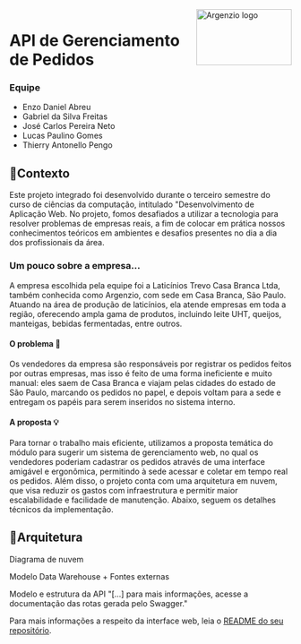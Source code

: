 <img width="170" height="100" align="right" style="float: right;" alt="Argenzio logo" src="https://www.argenzio.com.br/img/Logo_Argenzio.png">

# API de Gerenciamento de Pedidos
### Equipe
- Enzo Daniel Abreu
- Gabriel da Silva Freitas
- José Carlos Pereira Neto
- Lucas Paulino Gomes
- Thierry Antonello Pengo

## 💭Contexto
Este projeto integrado foi desenvolvido durante o terceiro semestre do curso de
ciências da computação, intitulado "Desenvolvimento de Aplicação Web.
No projeto, fomos desafiados a utilizar a tecnologia para resolver problemas
de empresas reais, a fim de colocar em prática nossos conhecimentos teóricos em
ambientes e desafios presentes no dia a dia dos profissionais da área.

### Um pouco sobre a empresa...
A empresa escolhida pela equipe foi a Laticínios Trevo Casa Branca Ltda, também
conhecida como Argenzio, com sede em Casa Branca, São Paulo. Atuando na área de
produção de laticínios, ela atende empresas em toda a região, oferecendo ampla 
gama de produtos, incluindo leite UHT, queijos, manteigas, bebidas fermentadas,
entre outros.

#### O problema 💢
Os vendedores da empresa são responsáveis por registrar os pedidos feitos por 
outras empresas, mas isso é feito de uma forma ineficiente e muito manual: eles
saem de Casa Branca e viajam pelas cidades do estado de São Paulo, marcando os
pedidos no papel, e depois voltam para a sede e entregam os papéis para serem 
inseridos no sistema interno.

#### A proposta 💡
Para tornar o trabalho mais eficiente, utilizamos a proposta temática do módulo
para sugerir um sistema de gerenciamento web, no qual os vendedores poderiam
cadastrar os pedidos através de uma interface amigável e ergonômica, permitindo
à sede acessar e coletar em tempo real os pedidos. Além disso, o projeto conta
com uma arquitetura em nuvem, que visa reduzir os gastos com infraestrutura e
permitir maior escalabilidade e facilidade de manutenção. Abaixo, seguem os detalhes técnicos da implementação.

## 🏯Arquitetura

Diagrama de nuvem

Modelo Data Warehouse + Fontes externas

Modelo e estrutura da API
"[...] para mais informações, acesse a documentação das rotas gerada pelo Swagger."

Para mais informações a respeito da interface web, leia o [README do seu repositório](https://github.com/aspiringluke/frontend-api).